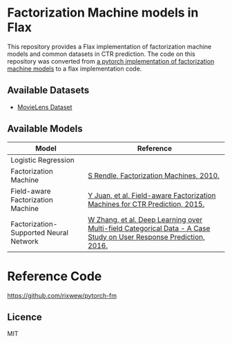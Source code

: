 # Factorization Machine models in Flax

This repository provides a Flax implementation of factorization machine models and common datasets in CTR prediction.
The code on this repository was converted from [a pytorch implementation of factorization machine models](https://github.com/rixwew/pytorch-fm) to a flax implementation code.


## Available Datasets

* [MovieLens Dataset](https://grouplens.org/datasets/movielens)


## Available Models

| Model | Reference |
|-------|-----------|
| Logistic Regression | |
| Factorization Machine | [S Rendle, Factorization Machines, 2010.](https://www.csie.ntu.edu.tw/~b97053/paper/Rendle2010FM.pdf) |
| Field-aware Factorization Machine | [Y Juan, et al. Field-aware Factorization Machines for CTR Prediction, 2015.](https://www.csie.ntu.edu.tw/~cjlin/papers/ffm.pdf) |
| Factorization-Supported Neural Network | [W Zhang, et al. Deep Learning over Multi-field Categorical Data - A Case Study on User Response Prediction, 2016.](https://arxiv.org/abs/1601.02376) |


# Reference Code
https://github.com/rixwew/pytorch-fm

## Licence

MIT